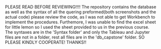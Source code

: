 PLEASE READ BEFORE REVIEWING!!!!
The repository contains the database as well as the syntax of all the quering preformed(both screenshots and the actual code)
please review the code, as I was not able to get Workbench to implement the procedures.
Furthemore, I was unable to find the excel sheet for little lemon so I used the sheet provided to us in the previous course.
The syntaxes are in the 'Syntax folder' and only the Tableau and Jupyter files are not in a folder, rest all files are in the 'db_capstone' folder.
SO PLEASE KINDLY COOPERATE!
THANKS!!
